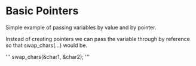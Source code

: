 # Basic Pointers

Simple example of passing variables by value and by pointer.

Instead of creating pointers we can pass the variable through by reference so that swap_chars(...) would be. 

'''
swap_chars(&char1, &char2);
'''





